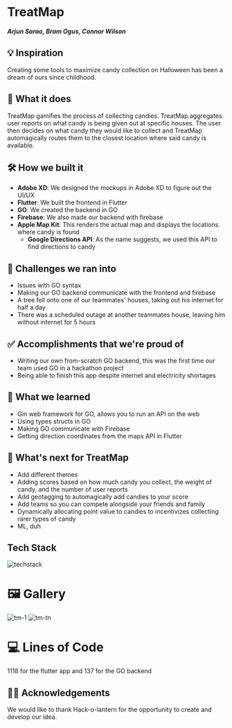 # TreatMap
***Arjun Sarao, Bram Ogus, Connor Wilson***

## 💡 Inspiration
Creating some tools to maximize candy collection on Halloween has been a dream of ours since childhood.

## 📱 What it does
TreatMap gamifies the process of collecting candies. TreatMap aggregates user reports on what candy is being given out at specific houses. The user then decides on what candy they would like to collect and TreatMap automagically routes them to the closest location where said candy is available.

## 🛠 How we built it
 - **Adobe XD**: We designed the mockups in Adobe XD to figure out the UI/UX
 - **Flutter**: We built the frontend in Flutter
 - **GO**: We created the backend in GO
 - **Firebase**: We also made our backend with firebase
 - **Apple Map Kit**: This renders the actual map and displays the locations where candy is found
   - **Google Directions API**: As the name suggests, we used this API to find directions to candy

## 🛑 Challenges we ran into
- Issues with GO syntax
- Making our GO backend communicate with the frontend and firebase
- A tree fell onto one of our teammates' houses, taking out his internet for half a day
- There was a scheduled outage at another teammates house, leaving him without internet for 5 hours

## ✅ Accomplishments that we're proud of
 - Writing our own from-scratch GO backend, this was the first time our team used GO in a hackathon project
 - Being able to finish this app despite internet and electricity shortages

## 📖 What we learned
 - Gin web framework for GO, allows you to run an API on the web
 - Using types structs in GO
 - Making GO communicate with Firebase
 - Getting direction coordinates from the maps API in Flutter 

## 🤔 What's next for TreatMap
 - Add different themes
 - Adding scores based on how much candy you collect, the weight of candy, and the number of user reports
 - Add geotagging to automagically add candies to your score
 - Add teams so you can compete alongside your friends and family
 - Dynamically allocating point value to candies to incentivizes collecting rarer types of candy
 - ML, duh

## Tech Stack
![techstack](https://user-images.githubusercontent.com/47152801/139581358-1bc4c95c-b670-4090-a21d-77bdddcc8c85.png)

# 🖼 Gallery
![tm-1](https://user-images.githubusercontent.com/47152801/139581347-48f559f2-6646-4504-9850-25c392de0340.jpeg)
![tm-tn](https://user-images.githubusercontent.com/47152801/139581348-1eb0aceb-11a8-4da6-b836-1f5c1928d9d5.png)

# 💻 Lines of Code
1118 for the flutter app and 137 for the GO backend

## 🙇‍♂️ Acknowledgements
We would like to thank Hack-o-lantern for the opportunity to create and develop our idea. 
